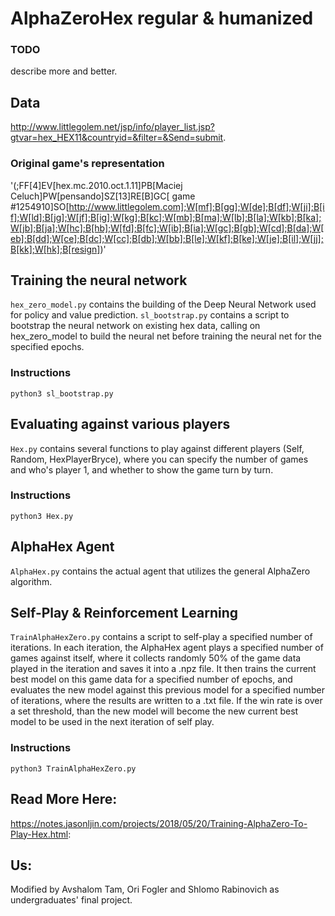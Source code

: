# AlphaZeroHex regular & humanized 

### TODO
describe more and better.

## Data
http://www.littlegolem.net/jsp/info/player_list.jsp?gtvar=hex_HEX11&countryid=&filter=&Send=submit.

### Original game's representation
'(;FF[4]EV[hex.mc.2010.oct.1.11]PB[Maciej Celuch]PW[pensando]SZ[13]RE[B]GC[ game #1254910]SO[http://www.littlegolem.com];W[mf];B[gg];W[de];B[df];W[ji];B[if];W[ld];B[jg];W[jf];B[ig];W[kg];B[kc];W[mb];B[ma];W[lb];B[la];W[kb];B[ka];W[jb];B[ja];W[hc];B[hb];W[fd];B[fc];W[ib];B[ia];W[gc];B[gb];W[cd];B[da];W[eb];B[dd];W[ce];B[dc];W[cc];B[db];W[bb];B[le];W[kf];B[ke];W[je];B[il];W[jj];B[kk];W[hk];B[resign])'


## Training the neural network
`hex_zero_model.py` contains the building of the Deep Neural Network used for policy and value prediction.
`sl_bootstrap.py` contains a script to bootstrap the neural network on existing hex data, calling on hex_zero_model to build the neural net before training the neural net for the specified epochs.

### Instructions
`python3 sl_bootstrap.py`

## Evaluating against various players
`Hex.py` contains several functions to play against different players (Self, Random, HexPlayerBryce), where you can specify the number of games and who's player 1, and whether to show the game turn by turn. 

### Instructions
`python3 Hex.py`

## AlphaHex Agent
`AlphaHex.py` contains the actual agent that utilizes the general AlphaZero algorithm. 

## Self-Play & Reinforcement Learning
`TrainAlphaHexZero.py` contains a script to self-play a specified number of iterations. In each iteration, the AlphaHex agent plays a specified number of games against itself, where it collects randomly 50% of the game data played in the iteration and saves it into a .npz file. It then trains the current best model on this game data for a specified number of epochs, and evaluates the new model against this previous model for a specified number of iterations, where the results are written to a .txt file. If the win rate is over a set threshold, than the new model will become the new current best model to be used in the next iteration of self play.  

### Instructions
`python3 TrainAlphaHexZero.py`

## Read More Here:
https://notes.jasonljin.com/projects/2018/05/20/Training-AlphaZero-To-Play-Hex.html:

## Us:
Modified by Avshalom Tam, Ori Fogler and Shlomo Rabinovich as undergraduates' final project.
